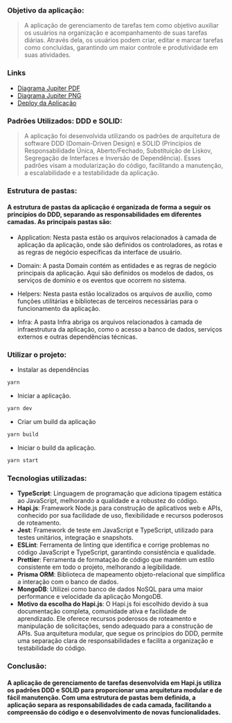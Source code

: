 ### Objetivo da aplicação:
> A aplicação de gerenciamento de tarefas tem como objetivo auxiliar os usuários na organização e acompanhamento de suas tarefas diárias. Através dela, os usuários podem criar, editar e marcar tarefas como concluídas, garantindo um maior controle e produtividade em suas atividades.

### Links
- <a href="https://drive.google.com/uc?export=download&id=1r_oshwxFZr83nQynI19Rx0Rkd3nUl0Im">Diagrama Jupiter PDF</a>
- <a href="https://drive.google.com/uc?export=download&id=1alsMc4TWsnxbt788MExrlKbuZbRHckN5">Diagrama Jupiter PNG</a>
- <a href="https://jupiter-project.netlify.app/">Deploy da Aplicação</a>

### Padrões Utilizados: DDD e SOLID:
> A aplicação foi desenvolvida utilizando os padrões de arquitetura de software DDD (Domain-Driven Design) e SOLID (Princípios de Responsabilidade Única, Aberto/Fechado, Substituição de Liskov, Segregação de Interfaces e Inversão de Dependência). Esses padrões visam a modularização do código, facilitando a manutenção, a escalabilidade e a testabilidade da aplicação.

### Estrutura de pastas:
#### A estrutura de pastas da aplicação é organizada de forma a seguir os princípios do DDD, separando as responsabilidades em diferentes camadas. As principais pastas são:

- Application: Nesta pasta estão os arquivos relacionados à camada de aplicação da aplicação, onde são definidos os controladores, as rotas e as regras de negócio específicas da interface de usuário.

- Domain: A pasta Domain contém as entidades e as regras de negócio principais da aplicação. Aqui são definidos os modelos de dados, os serviços de domínio e os eventos que ocorrem no sistema.

- Helpers: Nesta pasta estão localizados os arquivos de auxílio, como funções utilitárias e bibliotecas de terceiros necessárias para o funcionamento da aplicação.

- Infra: A pasta Infra abriga os arquivos relacionados à camada de infraestrutura da aplicação, como o acesso a banco de dados, serviços externos e outras dependências técnicas.


### Utilizar o projeto:

- Instalar as dependências
```zsh
yarn
```
- Iniciar a aplicação.
```zsh
yarn dev
```

- Criar um build da aplicação
```zsh
yarn build
```
- Iniciar o build da aplicação.
```zsh
yarn start
```


### Tecnologias utilizadas:

- **TypeScript**: Linguagem de programação que adiciona tipagem estática ao JavaScript, melhorando a qualidade e a robustez do código.
- **Hapi.js**: Framework Node.js para construção de aplicativos web e APIs, conhecido por sua facilidade de uso, flexibilidade e recursos poderosos de roteamento.
- **Jest**: Framework de teste em JavaScript e TypeScript, utilizado para testes unitários, integração e snapshots.
- **ESLint**: Ferramenta de linting que identifica e corrige problemas no código JavaScript e TypeScript, garantindo consistência e qualidade.
- **Prettier**: Ferramenta de formatação de código que mantém um estilo consistente em todo o projeto, melhorando a legibilidade.
- **Prisma ORM**: Biblioteca de mapeamento objeto-relacional que simplifica a interação com o banco de dados.
- **MongoDB**: Utilizei como banco de dados NoSQL para uma maior performance e velocidade da aplicação MongoDB.
- **Motivo da escolha do Hapi.js**:
O Hapi.js foi escolhido devido à sua documentação completa, comunidade ativa e facilidade de aprendizado. Ele oferece recursos poderosos de roteamento e manipulação de solicitações, sendo adequado para a construção de APIs. Sua arquitetura modular, que segue os princípios do DDD, permite uma separação clara de responsabilidades e facilita a organização e testabilidade do código.

### Conclusão:
#### A aplicação de gerenciamento de tarefas desenvolvida em Hapi.js utiliza os padrões DDD e SOLID para proporcionar uma arquitetura modular e de fácil manutenção. Com uma estrutura de pastas bem definida, a aplicação separa as responsabilidades de cada camada, facilitando a compreensão do código e o desenvolvimento de novas funcionalidades.

